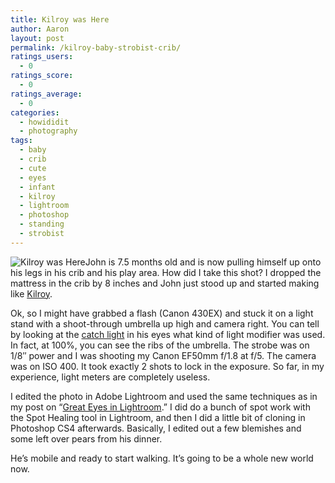 ```yaml
---
title: Kilroy was Here
author: Aaron
layout: post
permalink: /kilroy-baby-strobist-crib/
ratings_users:
  - 0
ratings_score:
  - 0
ratings_average:
  - 0
categories:
  - howididit
  - photography
tags:
  - baby
  - crib
  - cute
  - eyes
  - infant
  - kilroy
  - lightroom
  - photoshop
  - standing
  - strobist
---
```

<a class="" rel="" title="Kilroy was Here" href="http://www.flickr.com/photos/59244043@N00/4201332693/"><img class="alignleft" style="float: left;" src="http://blog.9minutesnooze.com/wp-content/uploads/2009/12/4201332693_d60d153941.jpg" alt="Kilroy was Here" /></a>John is 7.5 months old and is now pulling himself up onto his legs in his crib and his play area. How did I take this shot? I dropped the mattress in the crib by 8 inches and John just stood up and started making like [Kilroy][1].

Ok, so I might have grabbed a flash (Canon 430EX) and stuck it on a light stand with a shoot-through umbrella up high and camera right. You can tell by looking at the [catch light][2] in his eyes what kind of light modifier was used. In fact, at 100%, you can see the ribs of the umbrella. The strobe was on 1/8&#8243; power and I was shooting my Canon EF50mm f/1.8 at f/5. The camera was on ISO 400. It took exactly 2 shots to lock in the exposure. So far, in my experience, light meters are completely useless.

I edited the photo in Adobe Lightroom and used the same techniques as in my post on &#8220;[Great Eyes in Lightroom][3].&#8221; I did do a bunch of spot work with the Spot Healing tool in Lightroom, and then I did a little bit of cloning in Photoshop CS4 afterwards. Basically, I edited out a few blemishes and some left over pears from his dinner.

He&#8217;s mobile and ready to start walking. It&#8217;s going to be a whole new world now.

<div class="addtoany_share_save_container addtoany_content_bottom">
  <div class="a2a_kit a2a_kit_size_32 addtoany_list a2a_target" id="wpa2a_11">
    <a class="a2a_button_facebook" href="http://www.addtoany.com/add_to/facebook?linkurl=http%3A%2F%2Fblog.9minutesnooze.com%2Fkilroy-baby-strobist-crib%2F&linkname=Kilroy%20was%20Here" title="Facebook" rel="nofollow" target="_blank"></a><a class="a2a_button_twitter" href="http://www.addtoany.com/add_to/twitter?linkurl=http%3A%2F%2Fblog.9minutesnooze.com%2Fkilroy-baby-strobist-crib%2F&linkname=Kilroy%20was%20Here" title="Twitter" rel="nofollow" target="_blank"></a><a class="a2a_button_google_plus" href="http://www.addtoany.com/add_to/google_plus?linkurl=http%3A%2F%2Fblog.9minutesnooze.com%2Fkilroy-baby-strobist-crib%2F&linkname=Kilroy%20was%20Here" title="Google+" rel="nofollow" target="_blank"></a><a class="a2a_dd addtoany_share_save" href="https://www.addtoany.com/share_save"></a>
  </div>
</div>

 [1]: http://en.wikipedia.org/wiki/Kilroy_was_here
 [2]: http://en.wikipedia.org/wiki/Catch_light
 [3]: http://blog.9minutesnooze.com/sharpening-eyes-lightroom/